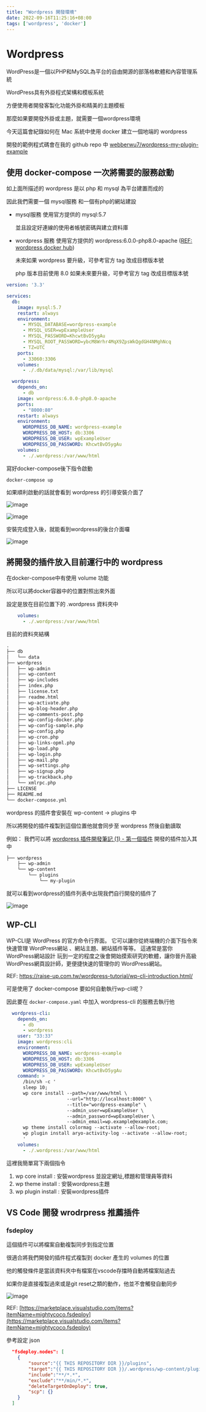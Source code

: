 ```yaml
---
title: "Wordpress 開發環境"
date: 2022-09-16T11:25:16+08:00
tags: ['wordpress', 'docker']
---
```

# Wordpress 

WordPress是一個以PHP和MySQL為平台的自由開源的部落格軟體和內容管理系統

WordPress具有外掛程式架構和模板系統

方便使用者開發客製化功能外掛和精美的主題模板

那麼如果要開發外掛或主題，就需要一個wordpress環境

今天這篇會紀錄如何在 Mac 系統中使用 docker 建立一個地端的 wordpress

開發的範例程式碼會在我的 github repo 中 [webberwu7/wordpress-my-plugin-example](https://github.com/webberwu7/wordpress-my-plugin-example)

## 使用 docker-compose 一次將需要的服務啟動
如上面所描述的 wordpress 是以 php 和 mysql 為平台建置而成的

因此我們需要一個 mysql服務 和一個有php的網站建設

* mysql服務
    使用官方提供的 mysql:5.7 

    並且設定好連線的使用者帳號密碼與建立資料庫

* wordpress 服務
    使用官方提供的 wordpress:6.0.0-php8.0-apache    ([REF: wordpress docker hub](https://hub.docker.com/_/wordpress))

    未來如果 wordpress 要升級，可參考官方 tag 改成目標版本號

    php 版本目前使用 8.0 如果未來要升級，可參考官方 tag 改成目標版本號

```yml
version: '3.3'

services:
  db:
    image: mysql:5.7
    restart: always
    environment:
      - MYSQL_DATABASE=wordpress-example
      - MYSQL_USER=wpExampleUser
      - MYSQL_PASSWORD=KhcwtBvD5ygAu
      - MYSQL_ROOT_PASSWORD=ybcM8Wrhr4MqX9ZpsWkQgdGH4NMghNcq
      - TZ=UTC
    ports:
      - 33060:3306
    volumes:
      - ./.db/data/mysql:/var/lib/mysql

  wordpress:
    depends_on:
      - db
    image: wordpress:6.0.0-php8.0-apache
    ports:
      - "8000:80"
    restart: always
    environment:
      WORDPRESS_DB_NAME: wordpress-example
      WORDPRESS_DB_HOST: db:3306
      WORDPRESS_DB_USER: wpExampleUser
      WORDPRESS_DB_PASSWORD: KhcwtBvD5ygAu
    volumes:
      - ./.wordpress:/var/www/html
```

寫好docker-compose後下指令啟動 
```
docker-compose up
```
如果順利啟動的話就會看到 wordpress 的引導安裝介面了

![image](https://imgur.com/O2193uv.png)

![image](https://imgur.com/lTYDKjX.png)

安裝完成登入後，就能看到wordpress的後台介面囉

![image](https://imgur.com/LCTH28q.png)


## 將開發的插件放入目前運行中的 wordpress 
在docker-compose中有使用 volume 功能

所以可以將docker容器中的位置對照出來外面

設定是放在目前位置下的 .wordpress 資料夾中

```yaml
    volumes:
      - ./.wordpress:/var/www/html
```

目前的資料夾結構
```txt
.
├── db
│   └── data
├── wordpress
│   ├── wp-admin
│   ├── wp-content
│   ├── wp-includes
│   ├── index.php
│   ├── license.txt
│   ├── readme.html
│   ├── wp-activate.php
│   ├── wp-blog-header.php
│   ├── wp-comments-post.php
│   ├── wp-config-docker.php
│   ├── wp-config-sample.php
│   ├── wp-config.php
│   ├── wp-cron.php
│   ├── wp-links-opml.php
│   ├── wp-load.php
│   ├── wp-login.php
│   ├── wp-mail.php
│   ├── wp-settings.php
│   ├── wp-signup.php
│   ├── wp-trackback.php
│   └── xmlrpc.php
├── LICENSE
├── README.md
└── docker-compose.yml
```

wordpress 的插件會安裝在 wp-content -> plugins 中

所以將開發的插件複製到這個位置他就會同步至 wordpress 然後自動讀取

例如： 我們可以將 [wordpress 插件開發筆記 (1) - 第一個插件](/WebberWuBlog/posts/202220915-develop-wordpress-plugin) 開發的插件加入其中

```txt
├── wordpress
    ├── wp-admin
    └── wp-content
        └── plugins 
            └── my-plugin 
```

就可以看到wordpress的插件列表中出現我們自行開發的插件了

![image](https://imgur.com/DyS7djk.png)


## WP-CLI
WP-CLI是 WordPress 的官方命令行界面。
它可以讓你從終端機的介面下指令來快速管理 WordPress網站 、網站主題、網站插件等等。
這通常是當你 WordPress網站設計 玩到一定的程度之後會開始摸索研究的軟體，讓你晉升高級 WordPress網頁設計師，更便捷快速的管理你的 WordPress網站。

REF: https://raise-up.com.tw/wordpress-tutorial/wp-cli-introduction.html/


可是使用了 docker-compose 要如何自動執行wp-cli呢？

因此要在 `docker-compose.yaml` 中加入 wordpress-cli 的服務去執行他

```yaml
  wordpress-cli:
    depends_on:
      - db
      - wordpress
    user: "33:33"
    image: wordpress:cli
    environment:
      WORDPRESS_DB_NAME: wordpress-example
      WORDPRESS_DB_HOST: db:3306
      WORDPRESS_DB_USER: wpExampleUser
      WORDPRESS_DB_PASSWORD: KhcwtBvD5ygAu
    command: >
      /bin/sh -c '
      sleep 10;
      wp core install --path=/var/www/html \
                      --url="http://localhost:8000" \
                      --title="wordpress-example" \
                      --admin_user=wpExampleUser \
                      --admin_password=wpExampleUser \
                      --admin_email=wp.example@example.com;
      wp theme install colormag --activate --allow-root;
      wp plugin install aryo-activity-log --activate --allow-root;
      '
    volumes:
      - ./.wordpress:/var/www/html
```

這裡我簡單寫下兩個指令
1. wp core install   : 安裝wordpress 並設定網址,標題和管理員等資料
2. wp theme install  : 安裝wordpress主題
3. wp plugin install : 安裝wordpress插件


## VS Code 開發 wrodrpress 推薦插件
### fsdeploy
這個插件可以將檔案自動複製同步到指定位置

很適合將我們開發的插件程式複製到 docker 產生的 volumes 的位置

他的觸發條件是當該資料夾中有檔案在vscode存擋時自動將檔案貼過去

如果你是直接複製過來或是git reset之類的動作，他並不會觸發自動同步

![image](https://imgur.com/WqrjBGt.jpg)

REF: [https://marketplace.visualstudio.com/items?itemName=mightycoco.fsdeploy](https://marketplace.visualstudio.com/items?itemName=mightycoco.fsdeploy)

參考設定 json
```json
  "fsdeploy.nodes": [
    {
        "source":"{{ THIS REPOSITORY DIR }}/plugins",
        "target":"{{ THIS REPOSITORY DIR }}/.wordpress/wp-content/plugins",
        "include":"**/*.*",
        "exclude":"**/min/*.*",
        "deleteTargetOnDeploy": true,
        "scp": {}
    }
  ]
```